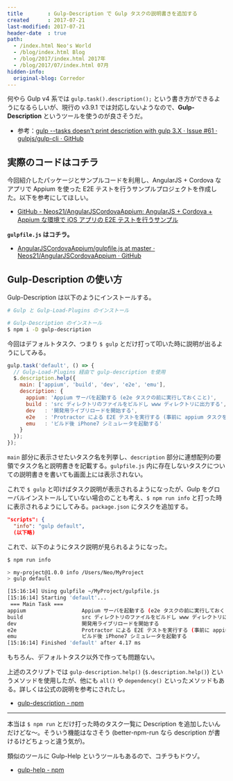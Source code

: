 ```yaml
---
title        : Gulp-Description で Gulp タスクの説明書きを追加する
created      : 2017-07-21
last-modified: 2017-07-21
header-date  : true
path:
  - /index.html Neo's World
  - /blog/index.html Blog
  - /blog/2017/index.html 2017年
  - /blog/2017/07/index.html 07月
hidden-info:
  original-blog: Corredor
---
```


何やら Gulp v4 系では `gulp.task().description();` という書き方ができるようになるらしいが、現行の v3.9.1 では対応しないようなので、__Gulp-Description__ というツールを使うのが良さそうだ。

- 参考：[gulp --tasks doesn't print description with gulp 3.X · Issue #61 · gulpjs/gulp-cli · GitHub](https://github.com/gulpjs/gulp-cli/issues/61)

## 実際のコードはコチラ

今回紹介したパッケージとサンプルコードを利用し、AngularJS + Cordova なアプリで Appium を使った E2E テストを行うサンプルプロジェクトを作成した。以下を参考にしてほしい。

- [GitHub - Neos21/AngularJSCordovaAppium: AngularJS + Cordova + Appium な環境で iOS アプリの E2E テストを行うサンプル](https://github.com/Neos21/example-angular-js-cordova-appium)

__`gulpfile.js` はコチラ。__

- [AngularJSCordovaAppium/gulpfile.js at master · Neos21/AngularJSCordovaAppium · GitHub](https://github.com/Neos21/example-angular-js-cordova-appium/blob/master/gulpfile.js)

## Gulp-Description の使い方

Gulp-Description は以下のようにインストールする。

```bash
# Gulp と Gulp-Load-Plugins のインストール

# Gulp-Description のインストール
$ npm i -D gulp-description
```

今回はデフォルトタスク、つまり `$ gulp` とだけ打って叩いた時に説明が出るようにしてみる。

```javascript
gulp.task('default', () => {
  // Gulp-Load-Plugins 経由で gulp-description を使用
  $.description.help({
    main: ['appium', 'build', 'dev', 'e2e', 'emu'],
    description: {
      appium: 'Appium サーバを起動する (e2e タスクの前に実行しておくこと)',
      build : 'src ディレクトリのファイルをビルドし www ディレクトリに出力する',
      dev   : '開発用ライブリロードを開始する',
      e2e   : 'Protractor による E2E テストを実行する (事前に appium タスクを実行しておくこと)',
      emu   : 'ビルド後 iPhone7 シミュレータを起動する'
    }
  });
});
```

`main` 部分に表示させたいタスク名を列挙し、`description` 部分に連想配列の要領でタスク名と説明書きを記載する。`gulpfile.js` 内に存在しないタスクについての説明書きを書いても画面上には表示されない。

これで `$ gulp` と叩けばタスク説明が表示されるようになったが、Gulp をグローバルインストールしていない場合のことも考え、`$ npm run info` と打った時に表示されるようにしてみる。`package.json` にタスクを追加する。

```json
"scripts": {
  "info": "gulp default",
  (以下略)
```

これで、以下のようにタスク説明が見られるようになった。

```bash
$ npm run info

> my-project@1.0.0 info /Users/Neo/MyProject
> gulp default

[15:16:14] Using gulpfile ~/MyProject/gulpfile.js
[15:16:14] Starting 'default'...
 === Main Task ===
appium                  Appium サーバを起動する (e2e タスクの前に実行しておくこと)
build                   src ディレクトリのファイルをビルドし www ディレクトリに出力する
dev                     開発用ライブリロードを開始する
e2e                     Protractor による E2E テストを実行する (事前に appium タスクを実行しておくこと)
emu                     ビルド後 iPhone7 シミュレータを起動する
[15:16:14] Finished 'default' after 4.17 ms
```

もちろん、デフォルトタスク以外で作っても問題ない。

上述のスクリプトでは `gulp-description.help()` (`$.description.help()`) というメソッドを使用したが、他にも `all()` や `dependency()` といったメソッドもある。詳しくは公式の説明を参考にされたし。

- [gulp-description - npm](https://www.npmjs.com/package/gulp-description)

---

本当は `$ npm run` とだけ打った時のタスク一覧に Description を追加したいんだけどな〜。そういう機能はなさそう (better-npm-run なら description が書けるけどちょっと違う気が)。

類似のツールに Gulp-Help というツールもあるので、コチラもドウゾ。

- [gulp-help - npm](https://www.npmjs.com/package/gulp-help)
